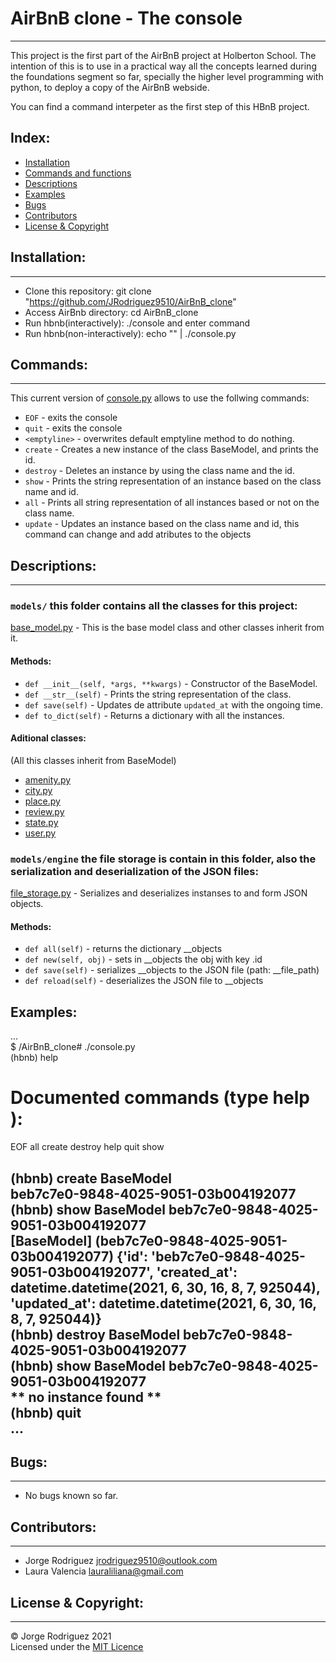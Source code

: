 # AirBnB clone - The console  
---  
This project is the first part of the AirBnB project at Holberton School. The intention of this is to use in a practical way all the concepts learned during the foundations segment so far, specially the higher level programming with python, to deploy a copy of the AirBnB webside.  

You can find a command interpeter as the first step of this HBnB project.  

## Index:  

* [Installation](#Installation)  
* [Commands and functions](#commands-and-functions)  
* [Descriptions](#descriptions)  
* [Examples](#examples)  
* [Bugs](#bugs)  
* [Contributors](#contributors)
* [License & Copyright](#licence-&-copyright)

## Installation:  
---  
- Clone this repository: git clone "https://github.com/JRodriguez9510/AirBnB_clone"
- Access AirBnb directory: cd AirBnB_clone
- Run hbnb(interactively): ./console and enter command
- Run hbnb(non-interactively): echo "<command>" | ./console.py
## Commands:  
---  
This current version of [console.py](console.py) allows to use the follwing commands:    
- `EOF` - exits the console  
- `quit` - exits the console  
- `<emptyline>` - overwrites default emptyline method to do nothing.  
- `create` - Creates a new instance of the class BaseModel, and prints the id.  
- `destroy` - Deletes an instance by using the class name and the id.  
- `show` - Prints the string representation of an instance based on the class name and id.  
- `all` - Prints all string representation of all instances based or not on the class name.  
- `update` - Updates an instance based on the class name and id, this command can change and add atributes to the objects  
## Descriptions:  
---  
### `models/` this folder contains all the classes for this project:  
[base_model.py](/models/base_model.py) - This is the base model class and other classes inherit from it.  
#### Methods:  
- `def __init__(self, *args, **kwargs)` - Constructor of the BaseModel.  
- `def __str__(self)` - Prints the string representation of the class.  
- `def save(self)` - Updates de attribute `updated_at` with the ongoing time.
- `def to_dict(self)` - Returns a dictionary with all the instances.  
#### Aditional classes:  
(All this classes inherit from BaseModel)  
* [amenity.py](/models/amenity.py)  
* [city.py](/models/city.py)  
* [place.py](/models/place.py)  
* [review.py](/models/review.py)  
* [state.py](/models/state.py)  
* [user.py](/models/user.py)  
### `models/engine` the file storage is contain in this folder, also the serialization and deserialization of the JSON files:  
[file_storage.py](/models/engine/file_storage.py) - Serializes and deserializes instanses to and form JSON objects.
#### Methods:  
* `def all(self)` - returns the dictionary __objects
* `def new(self, obj)` - sets in __objects the obj with key <obj class name>.id
* `def save(self)` - serializes __objects to the JSON file (path: __file_path)
* `def reload(self)` -  deserializes the JSON file to __objects
## Examples:  
...  
$ /AirBnB_clone# ./console.py   
(hbnb) help  
  
Documented commands (type help <topic>):  
========================================  
EOF  all  create  destroy  help  quit  show  
  
(hbnb) create BaseModel  
beb7c7e0-9848-4025-9051-03b004192077  
(hbnb) show BaseModel beb7c7e0-9848-4025-9051-03b004192077  
[BaseModel] (beb7c7e0-9848-4025-9051-03b004192077) {'id': 'beb7c7e0-9848-4025-9051-03b004192077', 'created_at': datetime.datetime(2021, 6, 30, 16, 8, 7, 925044), 'updated_at': datetime.datetime(2021, 6, 30, 16, 8, 7, 925044)}  
(hbnb) destroy BaseModel beb7c7e0-9848-4025-9051-03b004192077  
(hbnb) show BaseModel beb7c7e0-9848-4025-9051-03b004192077  
** no instance found **  
(hbnb) quit  
...  
---  

## Bugs:  
---  
- No bugs known so far.  
## Contributors:   
---  
- Jorge Rodriguez <jrodriguez9510@outlook.com>  
- Laura Valencia <lauraliliana@gmail.com>
  
## License & Copyright:  
---  
© Jorge Rodriguez 2021  
Licensed under the [MIT Licence](LICENSE)
